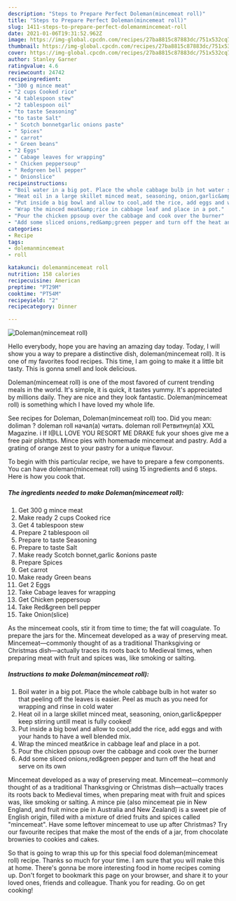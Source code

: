 ```yaml
---
description: "Steps to Prepare Perfect Doleman(mincemeat roll)"
title: "Steps to Prepare Perfect Doleman(mincemeat roll)"
slug: 1411-steps-to-prepare-perfect-dolemanmincemeat-roll
date: 2021-01-06T19:31:52.962Z
image: https://img-global.cpcdn.com/recipes/27ba8815c87883dc/751x532cq70/dolemanmincemeat-roll-recipe-main-photo.jpg
thumbnail: https://img-global.cpcdn.com/recipes/27ba8815c87883dc/751x532cq70/dolemanmincemeat-roll-recipe-main-photo.jpg
cover: https://img-global.cpcdn.com/recipes/27ba8815c87883dc/751x532cq70/dolemanmincemeat-roll-recipe-main-photo.jpg
author: Stanley Garner
ratingvalue: 4.6
reviewcount: 24742
recipeingredient:
- "300 g mince meat"
- "2 cups Cooked rice"
- "4 tablespoon stew"
- "2 tablespoon oil"
- "to taste Seasoning"
- "to taste Salt"
- " Scotch bonnetgarlic onions paste"
- " Spices"
- " carrot"
- " Green beans"
- "2 Eggs"
- " Cabage leaves for wrapping"
- " Chicken peppersoup"
- " Redgreen bell pepper"
- " Onionslice"
recipeinstructions:
- "Boil water in a big pot. Place the whole cabbage bulb in hot water so that peeling off the leaves is easier. Peel as much as you need for wrapping and rinse in cold water"
- "Heat oil in a large skillet minced meat, seasoning, onion,garlic&amp;pepper keep stirring untill meat is fully cooked!"
- "Put inside a big bowl and allow to cool,add the rice, add eggs and with your hands to have a well blended mix."
- "Wrap the minced meat&amp;rice in cabbage leaf and place in a pot."
- "Pour the chicken ppsoup over the cabbage and cook over the burner"
- "Add some sliced onions,red&amp;green pepper and turn off the heat and serve on its own"
categories:
- Recipe
tags:
- dolemanmincemeat
- roll

katakunci: dolemanmincemeat roll 
nutrition: 158 calories
recipecuisine: American
preptime: "PT29M"
cooktime: "PT54M"
recipeyield: "2"
recipecategory: Dinner

---
```



![Doleman(mincemeat roll)](https://img-global.cpcdn.com/recipes/27ba8815c87883dc/751x532cq70/dolemanmincemeat-roll-recipe-main-photo.jpg)

Hello everybody, hope you are having an amazing day today. Today, I will show you a way to prepare a distinctive dish, doleman(mincemeat roll). It is one of my favorites food recipes. This time, I am going to make it a little bit tasty. This is gonna smell and look delicious.

Doleman(mincemeat roll) is one of the most favored of current trending meals in the world. It's simple, it is quick, it tastes yummy. It's appreciated by millions daily. They are nice and they look fantastic. Doleman(mincemeat roll) is something which I have loved my whole life.

See recipes for Doleman, Doleman(mincemeat roll) too. Did you mean: doliman ? doleman roll начал(а) читать. doleman roll Ретвитнул(а) XXL Magazine. i lf I@LL LOVE YOU RESORT ME DRAKE fuk your shoes give me a free pair plshttps. Mince pies with homemade mincemeat and pastry. Add a grating of orange zest to your pastry for a unique flavour.


To begin with this particular recipe, we have to prepare a few components. You can have doleman(mincemeat roll) using 15 ingredients and 6 steps. Here is how you cook that.

<!--inarticleads1-->

##### The ingredients needed to make Doleman(mincemeat roll):

1. Get 300 g mince meat
1. Make ready 2 cups Cooked rice
1. Get 4 tablespoon stew
1. Prepare 2 tablespoon oil
1. Prepare to taste Seasoning
1. Prepare to taste Salt
1. Make ready  Scotch bonnet,garlic &amp;onions paste
1. Prepare  Spices
1. Get  carrot
1. Make ready  Green beans
1. Get 2 Eggs
1. Take  Cabage leaves for wrapping
1. Get  Chicken peppersoup
1. Take  Red&amp;green bell pepper
1. Take  Onion(slice)


As the mincemeat cools, stir it from time to time; the fat will coagulate. To prepare the jars for the. Mincemeat developed as a way of preserving meat. Mincemeat—commonly thought of as a traditional Thanksgiving or Christmas dish—actually traces its roots back to Medieval times, when preparing meat with fruit and spices was, like smoking or salting. 

<!--inarticleads2-->

##### Instructions to make Doleman(mincemeat roll):

1. Boil water in a big pot. Place the whole cabbage bulb in hot water so that peeling off the leaves is easier. Peel as much as you need for wrapping and rinse in cold water
1. Heat oil in a large skillet minced meat, seasoning, onion,garlic&amp;pepper keep stirring untill meat is fully cooked!
1. Put inside a big bowl and allow to cool,add the rice, add eggs and with your hands to have a well blended mix.
1. Wrap the minced meat&amp;rice in cabbage leaf and place in a pot.
1. Pour the chicken ppsoup over the cabbage and cook over the burner
1. Add some sliced onions,red&amp;green pepper and turn off the heat and serve on its own


Mincemeat developed as a way of preserving meat. Mincemeat—commonly thought of as a traditional Thanksgiving or Christmas dish—actually traces its roots back to Medieval times, when preparing meat with fruit and spices was, like smoking or salting. A mince pie (also mincemeat pie in New England, and fruit mince pie in Australia and New Zealand) is a sweet pie of English origin, filled with a mixture of dried fruits and spices called &#34;mincemeat&#34;. Have some leftover mincemeat to use up after Christmas? Try our favourite recipes that make the most of the ends of a jar, from chocolate brownies to cookies and cakes. 

So that is going to wrap this up for this special food doleman(mincemeat roll) recipe. Thanks so much for your time. I am sure that you will make this at home. There's gonna be more interesting food in home recipes coming up. Don't forget to bookmark this page on your browser, and share it to your loved ones, friends and colleague. Thank you for reading. Go on get cooking!
